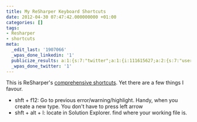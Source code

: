 ```yaml
---
title: My ReSharper Keyboard Shortcuts
date: 2012-04-30 07:47:42.000000000 +01:00
categories: []
tags:
- Resharper
- shortcuts
meta:
  _edit_last: '1907066'
  _wpas_done_linkedin: '1'
  publicize_results: a:1:{s:7:"twitter";a:1:{i:111615627;a:2:{s:7:"user_id";s:10:"andrewchaa";s:7:"post_id";s:18:"196868437040041984";}}}
  _wpas_done_twitter: '1'
---
```

<p>This is ReSharper's <a href="http://www.jetbrains.com/resharper/webhelp/Reference__Keyboard_Shortcuts.html">comprehensive shortcuts</a>. Yet there are a few things I favour.</p>
<ul>
<li>shft + f12: Go to previous error/warning/highlight. Handy, when you create a new type. You don't have to press left arrow</li>
<li>shft + alt + l: locate in Solution Explorer. find where your working file is.</li>
</ul>
